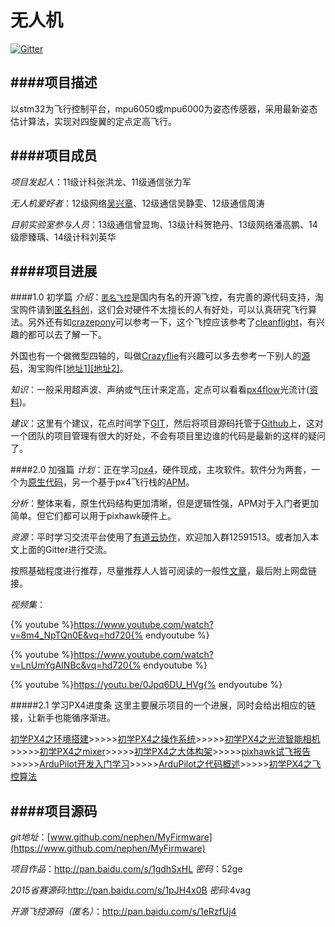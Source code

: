 # 无人机

[![Gitter](https://badges.gitter.im/nephen/YuningFly.svg)](https://gitter.im/nephen/YuningFly?utm_source=badge&utm_medium=badge&utm_campaign=pr-badge)

####项目描述
---
以stm32为飞行控制平台，mpu6050或mpu6000为姿态传感器，采用最新姿态估计算法，实现对四旋翼的定点定高飞行。

####项目成员
---
*项目发起人*：11级计科张洪龙、11级通信张力军

*无人机爱好者*：12级网络[吴兴章](http://www.nephen.com/)、12级通信吴静雯、12级通信周涛

*目前实验室参与人员*：13级通信曾显珣、13级计科贺艳丹、13级网络潘高鹏、14级廖臻瑀、14级计科刘英华

####项目进展
---
####1.0 初学篇
*介绍*：[`匿名飞控`](http://www.anotc.com/)是国内有名的开源飞控，有完善的源代码支持，淘宝购件请到[匿名科创](https://item.taobao.com/item.htm?spm=a230r.1.14.30.5FDa0s&id=42276400719&ns=1&abbucket=7#detail)，这们会对硬件不太擅长的人有好处，可以认真研究飞行算法。另外还有如[crazepony](http://www.crazepony.com/)可以参考一下，这个飞控应该参考了[cleanflight](https://github.com/cleanflight/cleanflight)，有兴趣的都可以去了解一下。

外国也有一个做微型四轴的，叫做[Crazyflie](https://www.bitcraze.io/)有兴趣可以多去参考一下别人的[源码](https://github.com/bitcraze)，淘宝购件[[地址1]](https://item.taobao.com/item.htm?spm=a1z10.5-c.w4002-5390404431.91.IKQiR6&id=41416472851)[[地址2]](https://shop35831139.taobao.com/?spm=a230r.7195193.1997079397.2.apEOxY)。

*知识*：一般采用超声波、声纳或气压计来定高，定点可以看看[px4flow](https://pixhawk.org/zh/modules/px4flow)光流计([资料](http://bbs.elecfans.com/jishu_484076_1_1.html))。

*建议*：这里有个建议，花点时间学下[GIT](http://git-scm.com/doc)，然后将项目源码托管于[Github](https://github.com/)上，这对一个团队的项目管理有很大的好处，不会有项目里边谁的代码是最新的这样的疑问了。

####2.0 加强篇
*计划*：正在学习[px4](http://www.pixhawk.org/)，硬件现成，主攻软件。软件分为两套，一个为[原生代码](https://pixhawk.org/zh/modules/px4flow)，另一个基于px4飞行栈的[APM](https://github.com/diydrones/ardupilot)。

*分析*：整体来看，原生代码结构更加清晰，但是逻辑性强，APM对于入门者更加简单。但它们都可以用于pixhawk硬件上。

*资源*：平时学习交流平台使用了[有道云协作](http://163.fm/cFX5pTQ)，欢迎加入群12591513。或者加入本文上面的Gitter进行交流。

按照基础程度进行推荐，尽量推荐人人皆可阅读的一般性[文章](http://blog.exbot.net/archives/1169)，最后附上网盘链接。

*视频集*：

{% youtube %}https://www.youtube.com/watch?v=8m4_NpTQn0E&vq=hd720{% endyoutube %}

{% youtube %}https://www.youtube.com/watch?v=LnUmYgAINBc&vq=hd720{% endyoutube %}

{% youtube %}https://youtu.be/0Jpq6DU_HVg{% endyoutube %}

#####2.1 学习PX4进度条
这里主要展示项目的一个进展，同时会给出相应的链接，让新手也能循序渐进。

[初学PX4之环境搭建](http://www.nephen.com/2015/12/%E5%88%9D%E5%AD%A6PX4%E4%B9%8B%E7%8E%AF%E5%A2%83%E6%90%AD%E5%BB%BA/)>>>>>[初学PX4之操作系统](http://www.nephen.com/2015/12/%E5%88%9D%E5%AD%A6PX4%E4%B9%8B%E6%93%8D%E4%BD%9C%E7%B3%BB%E7%BB%9F/)>>>>>[初学PX4之光流智能相机](http://www.nephen.com/2015/12/%E5%88%9D%E5%AD%A6PX4%E4%B9%8BPX4FLOW%E6%99%BA%E8%83%BD%E7%9B%B8%E6%9C%BA/)>>>>>[初学PX4之mixer](http://www.nephen.com/2015/12/%E5%88%9D%E5%AD%A6PX4%E4%B9%8Bmixer/)>>>>>[初学PX4之大体构架](http://www.nephen.com/2015/12/%E5%88%9D%E5%AD%A6PX4%E4%B9%8B%E5%A4%A7%E4%BD%93%E6%9E%84%E6%9E%B6/)>>>>>[pixhawk试飞报告](http://www.nephen.com/2015/12/pixhawk%E8%AF%95%E9%A3%9E%E6%8A%A5%E5%91%8A/)>>>>>[ArduPilot开发入门学习](http://www.nephen.com/2016/01/ArduPilot%E5%BC%80%E5%8F%91%E5%85%A5%E9%97%A8%E5%AD%A6%E4%B9%A0)>>>>>[ArduPilot之代码概述](http://www.nephen.com/2016/01/ArduPilot%E4%B9%8B%E4%BB%A3%E7%A0%81%E6%A6%82%E8%BF%B0%28Copter%29)>>>>>[初学PX4之飞控算法](http://www.nephen.com/2016/01/%E5%88%9D%E5%AD%A6PX4%E4%B9%8B%E9%A3%9E%E6%8E%A7%E7%AE%97%E6%B3%95) 


####项目源码
---
*git地址*：[www.github.com/nephen/MyFirmware](https://www.github.com/nephen/MyFirmware)

*项目作品*：http://pan.baidu.com/s/1gdhSxHL *密码*：52ge

*2015省赛源码*:http://pan.baidu.com/s/1pJH4x0B  *密码*:4vag

*开源飞控源码（匿名）*：http://pan.baidu.com/s/1eRzfUj4
